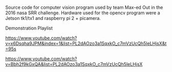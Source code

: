 
Source code for computer vision program used by team Max-ed Out in the 2016 nasa SRR challenge. Hardware used for the opencv program were a Jetson tk1/tx1 and raspberry pi 2 + picamera.

Demonstration Playlist

https://www.youtube.com/watch?v=x6Dsqha9JPM&index=1&list=PL2dAOzo3a1SqxkO_c7mVzUcQh5leLHjsX&t=95s

https://www.youtube.com/watch?v=Bbh2f9kGxQA&list=PL2dAOzo3a1SqxkO_c7mVzUcQh5leLHjsX
